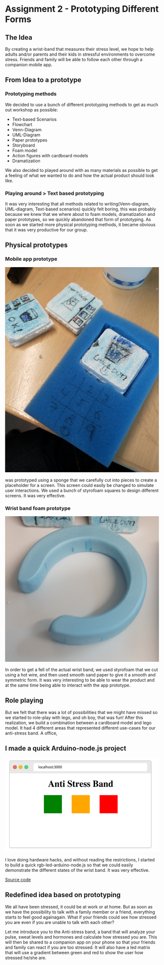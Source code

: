 Assignment 2 - Prototyping Different Forms
=========================

## The Idea

By creating a wrist-band that measures their stress level, we hope to help adults and/or parents and their kids in stressful environments to overcome stress. Friends and family will be able to follow each other through a companion mobile app.

## From Idea to a prototype

### Prototyping methods

We decided to use a bunch of different prototyping methods to get as much out workshop as possible:

* Text-based Scenarios
* Flowchart
* Venn-Diagram
* UML-Diagram
* Paper prototypes
* Storyboard
* Foam model
* Action figures with cardboard models
* Dramatization

We also decided to played around with as many materials as possible to get a feeling of what we wanted to do and how the actual product should look like. 

### Playing around > Text based prototyping

It was very interesting that all methods related to writing(Venn-diagram, UML-diagram, Text-based scenarios) quickly felt boring, this was probably because we knew that we where about to foam models, dramatization and paper prototypes, so we quickly abandoned that form of prototyping. As soon as we started more physical  prototyping methods, it became obvious that it was very productive for our group. 

## Physical prototypes

### Mobile app prototype

![](/prototyping-different-forms/images/the_phone.jpg)

was prototyped using a sponge that we carefully cut into pieces to create a placeholder for a screen. This screen could easily be changed to simulate user interactions. We used a bunch of styrofoam squares
to design different screens. It was very effective. 

### Wrist band foam prototype

![](/prototyping-different-forms/images/the_band.jpg)

In order to get a fell of the actual wrist band, we used styrofoam that we cut using a hot wire,
and then used smooth sand paper to give it a smooth and symmetric form. It was very interesting
to be able to wear the product and at the same time being able to interact with the app prototype.

## Role playing

But we felt that there was a lot of possibilities that we might have missed so we started
to role-play with lego, and oh boy, that was fun! After this realization, we build a combination 
between a cardboard model and lego model. It had 4 different areas that represented
different use-cases for our anti-stress band. A office, 


## I made a quick Arduino-node.js project

![](/prototyping-different-forms/images/node.png)

I love doing hardware hacks, and without reading the restrictions, I started
to build a quick rgb-led-arduino-node.js so that we could easily demonstrate
the different states of the wrist band. It was very effective.



[Source code](https://github.com/reimertz/ixd_anti-stress-band)


## Redefined idea based on prototyping

We all have been stressed, it could be at work or at home. But as soon as we have the possibility 
to talk with a family member or a friend, everything starts to feel good againagain. What if your friends could see how stressed you are even if you are unable to talk with each other?

Let me introduce you to the Anti-stress band, a band that will analyze your pulse, sweat levels and
hormones and calculate how stressed you are. This will then be shared to a companion app on 
your phone so that your friends and family can react if you are too stressed. It will also have
a led matrix that will use a gradient between green and red to show the user how stressed he/she are.
